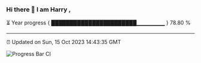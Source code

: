 ### Hi there 👋 I am Harry , 

⏳ Year progress { ███████████████████████▁▁▁▁▁▁▁ } 78.80 %

---

⏰ Updated on Sun, 15 Oct 2023 14:43:35 GMT

![Progress Bar CI](https://github.com/duykhang68/duykhang68/workflows/Progress%20Bar%20CI/badge.svg)
